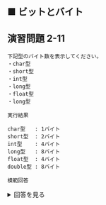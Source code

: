 ## ■ ビットとバイト

## 演習問題 2-11

```
下記型のバイト数を表示してください。
・char型
・short型
・int型
・long型
・float型
・long型
```

`実行結果`

```
char型   : 1バイト
short型  : 2バイト
int型    : 4バイト
long型   : 8バイト
float型  : 4バイト
double型 : 8バイト
```

`模範回答`
<details>
<summary>回答を見る</summary>

```c
#include <stdio.h>

main()
{

    printf("char型   : %luバイト\n", sizeof(char));
    printf("short型  : %luバイト\n", sizeof(short));
    printf("int型    : %luバイト\n", sizeof(int));
    printf("long型   : %luバイト\n", sizeof(long));
    printf("float型  : %luバイト\n", sizeof(float));
    printf("double型 : %luバイト\n", sizeof(double));
}
```
</details>
